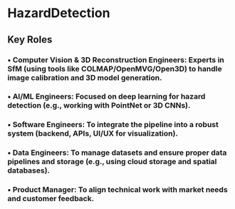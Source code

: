 # HazardDetection

## Key Roles
### • Computer Vision & 3D Reconstruction Engineers: Experts in SfM (using tools like COLMAP/OpenMVG/Open3D) to handle image calibration and 3D model generation.
### • AI/ML Engineers: Focused on deep learning for hazard detection (e.g., working with PointNet or 3D CNNs).
### • Software Engineers: To integrate the pipeline into a robust system (backend, APIs, UI/UX for visualization).
### • Data Engineers: To manage datasets and ensure proper data pipelines and storage (e.g., using cloud storage and spatial databases).
### • Product Manager: To align technical work with market needs and customer feedback.
